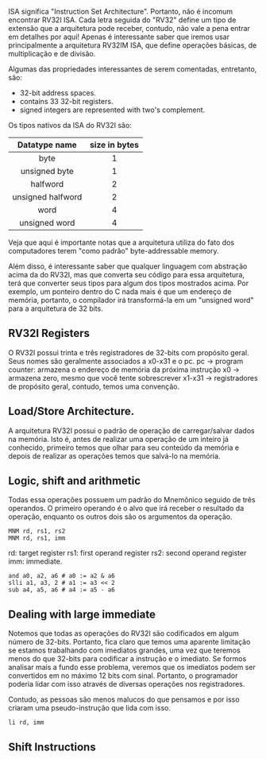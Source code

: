 ISA significa "Instruction Set Architecture". Portanto, não é incomum encontrar RV32I ISA. Cada letra seguida do "RV32" define um tipo de extensão que a arquitetura pode receber, contudo, não vale a pena entrar em detalhes por aqui! Apenas é interessante saber que iremos usar principalmente a arquitetura RV32IM ISA, que define operações básicas, de multiplicação e de divisão. 

Algumas das propriedades interessantes de serem comentadas, entretanto, são:
- 32-bit address spaces.
- contains 33 32-bit registers.
- signed integers are represented with two's complement.

Os tipos nativos da ISA do RV32I são:

|   Datatype name   | size in bytes |
| :---------------: | :-----------: |
|       byte        |       1       |
|   unsigned byte   |       1       |
|     halfword      |       2       |
| unsigned halfword |       2       |
|       word        |       4       |
|   unsigned word   |       4       |

Veja que aqui é importante notas que a arquitetura utiliza do fato dos computadores terem "como padrão" byte-addressable memory.

Além disso, é interessante saber que qualquer linguagem com abstração acima da do RV32I, mas que converta seu código para essa arquitetura, terá que converter seus tipos para algum dos tipos mostrados acima. Por exemplo, um ponteiro dentro do C nada mais é que um endereço de memória, portanto, o compilador irá transformá-la em um "unsigned word" para a arquitetura de 32 bits.

## RV32I Registers
O RV32I possui trinta e três registradores de 32-bits com propósito geral. Seus nomes são geralmente associados a x0-x31 e o pc.
pc -> program counter: armazena o endereço de memória da próxima instrução
x0 -> armazena zero, mesmo que você tente sobrescrever
x1-x31 -> registradores de propósito geral, contudo, temos uma convenção.

## Load/Store Architecture.
A arquitetura RV32I possui o padrão de operação de carregar/salvar dados na memória. Isto é, antes de realizar uma operação de um inteiro já conhecido, primeiro temos que olhar para seu conteúdo da memória e depois de realizar as operações temos que salvá-lo na memória.

## Logic, shift and arithmetic 
Todas essa operações possuem um padrão do Mnemônico seguido de três operandos. O primeiro operando é o alvo que irá receber o resultado da operação, enquanto os outros dois são os argumentos da operação.

```
MNM rd, rs1, rs2
MNM rd, rs1, imm
```

rd: target register
rs1: first operand register
rs2: second operand register
imm: immediate.

```rv32
and a0, a2, a6 # a0 := a2 & a6
slli a1, a3, 2 # a1 := a3 << 2
sub a4, a5, a6 # a4 := a5 - a6
```

## Dealing with large immediate
Notemos que todas as operações do RV32I são codificados em algum número de 32-bits. Portanto, fica claro que temos uma aparente limitação se estamos trabalhando com imediatos grandes, uma vez que teremos menos do que 32-bits para codificar a instrução e o imediato. Se formos analisar mais a fundo esse problema, veremos que os imediatos podem ser convertidos em no máximo 12 bits com sinal. Portanto, o programador poderia lidar com isso através de diversas operações nos registradores.

Contudo, as pessoas são menos malucos do que pensamos e por isso criaram uma pseudo-instrução que lida com isso.

```
li rd, imm
```

## Shift Instructions
